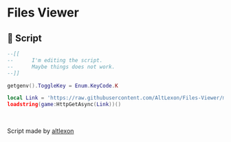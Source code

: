 # Files Viewer

## **📜 Script**

```lua
--[[
--      I'm editing the script.
--      Maybe things does not work.
--]]

getgenv().ToggleKey = Enum.KeyCode.K

local Link = 'https://raw.githubusercontent.com/AltLexon/Files-Viewer/master/dist/main-dev.lua'
loadstring(game:HttpGetAsync(Link))()
```

<br>

Script made by [altlexon](https://discordapp.com/users/923286783691718676)